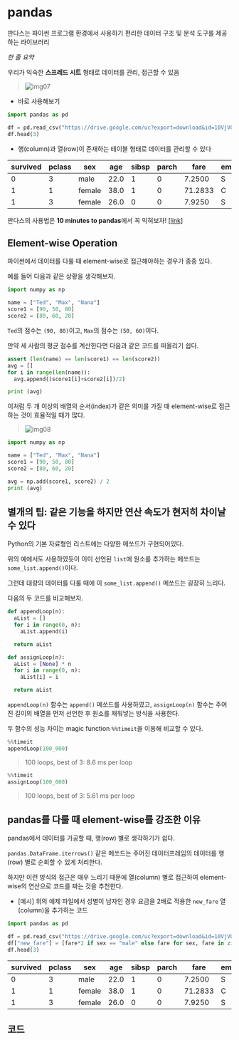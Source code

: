 # pandas

판다스는 파이썬 프로그램 환경에서 사용하기 편리한 데이터 구조 및 분석 도구를 제공하는 라이브러리

*한 줄 요약*

우리가 익숙한 **스프레드 시트** 형태로 데이터를 관리, 접근할 수 있음

> ![img07](https://github.com/jaehwan-dev/study-in-mis/blob/master/imgs/img07-spreadsheet.png)

- 바로 사용해보기

```python
import pandas as pd

df = pd.read_csv("https://drive.google.com/uc?export=download&id=10VjV0oJXBTJfBBYXsMYxOupPluP4rHhW")
df.head(3)
```

- 행(column)과 열(row)이 존재하는 테이블 형태로 데이터를 관리할 수 있다

survived | pclass | sex | age | sibsp | parch | fare | embarked | class | who | adult_male | deck | embark_town | alive | alone
--- | --- | --- | --- | --- | --- | --- | --- | --- | --- | --- | --- | --- | --- | ---
0 | 3 | male | 22.0 | 1 | 0 | 7.2500 | S | Third | man | True | NaN | Southampton | no | False
1 | 1 | female | 38.0 | 1 | 0 | 71.2833 | C | First | woman | False | C | Cherbourg | yes | False
1 | 3 | female | 26.0 | 0 | 0 | 7.9250 | S | Third | woman | False | NaN | Southampton | yes | True

판다스의 사용법은 **10 minutes to pandas**에서 꼭 익혀보자! [[link]](https://pandas.pydata.org/pandas-docs/stable/getting_started/10min.html)

## Element-wise Operation

파이썬에서 데이터를 다룰 때 element-wise로 접근해야하는 경우가 종종 있다.

예를 들어 다음과 같은 상황을 생각해보자.

```python
import numpy as np

name = ["Ted", "Max", "Nana"]
score1 = [90, 50, 80]
score2 = [80, 60, 20]
```

`Ted`의 점수는 `(90, 80)`이고, `Max`의 점수는 `(50, 60)`이다.

만약 세 사람의 평균 점수를 계산한다면 다음과 같은 코드를 떠올리기 쉽다.

```python
assert (len(name) == len(score1) == len(score2))
avg = []
for i in range(len(name)):
  avg.append((score1[i]+score2[i])/2)

print (avg)
```

이처럼 두 개 이상의 배열의 순서(index)가 같은 의미를 가질 때 element-wise로 접근하는 것이 효율적일 때가 많다.

> ![img08](https://github.com/jaehwan-dev/study-in-mis/blob/master/imgs/img08-element-wise%20op.png)

```python
import numpy as np

name = ["Ted", "Max", "Nana"]
score1 = [90, 50, 80]
score2 = [80, 60, 20]

avg = np.add(score1, score2) / 2
print (avg)
```

## 별개의 팁: 같은 기능을 하지만 연산 속도가 현저히 차이날 수 있다

Python의 기본 자료형인 리스트에는 다양한 메쏘드가 구현되어있다.

위의 예에서도 사용하였듯이 이미 선언된 `list`에 원소를 추가하는 메쏘드는 `some_list.append()`이다.

그런데 대량의 데이터를 다룰 때에 이 `some_list.append()` 메쏘드는 굉장히 느리다.

다음의 두 코드를 비교해보자.

```python
def appendLoop(n):
  aList = []
  for i in range(0, n):
    aList.append(i)

  return aList

def assignLoop(n):
  aList = [None] * n
  for i in range(0, n):
    aList[i] = i

  return aList
```

`appendLoop(n)` 함수는 `append()` 메쏘드를 사용하였고, `assignLoop(n)` 함수는 주어진 길이의 배열을 먼저 선언한 후 원소를 채워넣는 방식을 사용한다.

두 함수의 성능 차이는 magic function `%%timeit`을 이용해 비교할 수 있다.

```python
%%timeit
appendLoop(100_000)
```
> 100 loops, best of 3: 8.6 ms per loop

```python
%%timeit
assignLoop(100_000)
```
> 100 loops, best of 3: 5.61 ms per loop


## pandas를 다룰 때 element-wise를 강조한 이유

pandas에서 데이터를 가공할 때, 행(row) 별로 생각하기가 쉽다.

`pandas.DataFrame.iterrows()` 같은 메쏘드는 주어진 데이터프레임의 데이터를 행(row) 별로 순회할 수 있게 처리한다.

하지만 이런 방식의 접근은 매우 느리기 때문에 열(column) 별로 접근하여 element-wise의 연산으로 코드를 짜는 것을 추천한다.

- [예시] 위의 예제 파일에서 성별이 남자인 경우 요금을 2배로 적용한 `new_fare` 열(column)을 추가하는 코드

```python
import pandas as pd

df = pd.read_csv("https://drive.google.com/uc?export=download&id=10VjV0oJXBTJfBBYXsMYxOupPluP4rHhW")
df["new_fare"] = [fare*2 if sex == "male" else fare for sex, fare in zip(df["sex"].values, df["fare"].values)]
df.head(3)
```

survived | pclass | sex | age | sibsp | parch | fare | embarked | class | who | adult_male | deck | embark_town | alive | alone | new_fare
--- | --- | --- | --- | --- | --- | --- | --- | --- | --- | --- | --- | --- | --- | --- | ---
0 | 3 | male | 22.0 | 1 | 0 | 7.2500 | S | Third | man | True | NaN | Southampton | no | False | 14.5000
1 | 1 | female | 38.0 | 1 | 0 | 71.2833 | C | First | woman | False | C | Cherbourg | yes | False | 71.2833
1 | 3 | female | 26.0 | 0 | 0 | 7.9250 | S | Third | woman | False | NaN | Southampton | yes | True | 7.9250

## 코드 
